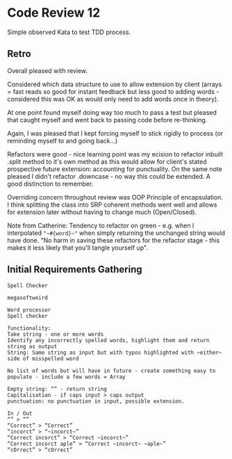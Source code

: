 # Code Review 12

Simple observed Kata to test TDD process.

## Retro

Overall pleased with review. 

Considered which data structure to use to allow extension by client (arrays = fast reads so good for instant feedback but less good to adding words - considered this was OK as would only need to add words once in theory).

At one point found myself doing way too much to pass a test but pleased that  caught myself and went back to passing code before re-thinking.

Again, I was pleased that I kept forcing myself to stick rigidly to process (or reminding myself to and going back...)

Refactors were good - nice learning point was my ecision to refactor inbuilt .split method to it's own method as this would allow for client's stated prospective future extension: accounting for punctuality. On the same note pleased I didn't refactor .downcase - no way this could be extended. A good distinction to remember. 

Overriding concern throughout review was OOP Principle of encapsulation. I think splitting the class into SRP coherent methods went well and allows for extension later without having to change much (Open/Closed).

Note from Catherine: Tendency to refactor on green - e.g. when I interpolated ```"~#{word}~"``` when simply returning the unchanged string would have done. "No harm in saving these refactors for the refactor stage - this makes it less likely that you'll tangle yourself up". 


## Initial Requirements Gathering

```
Spell Checker 

megasoftweird

Word processor
Spell checker

functionality: 
Take string - one or more words 
Identify any incorrectly spelled words, highlight them and return string as output
String: Same string as input but with typos highlighted with ~either~ side of misspelled word

No list of words but will have in future - create something easy to populate - include a few words = Array  

Empty string: “” - return string
Capitalisation - if caps input > caps output
punctuation: no punctuation in input, possible extension. 

In / Out 
“” > “”
“Correct” > “Correct”
“incorct” > “~incorct~”
“Correct incorct” > “Correct ~incorct~”
“Correct incorct aple” > “Correct ~incorct~ ~aple~”
“cOrrect” > “cOrrect”
```